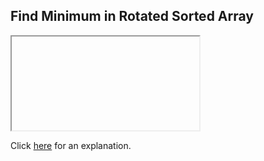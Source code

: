 ##  Find Minimum in Rotated Sorted Array 

<iframe></iframe>

Click [here](Explanation.md) for an explanation.

